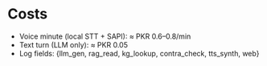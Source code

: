 # Costs
- Voice minute (local STT + SAPI): ≈ PKR 0.6–0.8/min
- Text turn (LLM only): ≈ PKR 0.05
- Log fields: {llm_gen, rag_read, kg_lookup, contra_check, tts_synth, web}
